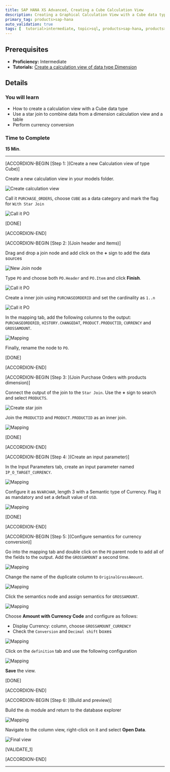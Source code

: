 ```yaml
---
title: SAP HANA XS Advanced, Creating a Cube Calculation View
description: Creating a Graphical Calculation View with a Cube data type
primary_tag: products>sap-hana
auto_validation: true
tags: [  tutorial>intermediate, topic>sql, products>sap-hana, products>sap-hana\,-express-edition   ]
---
```

## Prerequisites  
- **Proficiency:** Intermediate
- **Tutorials:** [Create a calculation view of data type Dimension](https://www.sap.com/developer/tutorials/xsa-graphical-view.html)


## Details
### You will learn  
- How to create a calculation view with a Cube data type
- Use a star join to combine data from a dimension calculation view and a table
- Perform currency conversion


### Time to Complete
**15 Min**.

---

[ACCORDION-BEGIN [Step 1: ](Create a new Calculation view of type Cube)]

Create a new calculation view in your models folder.

![Create calculation view](1.png)

Call it `PURCHASE_ORDERS`, choose `CUBE` as a data category and mark the flag for `With Star Join`

![Call it PO](2.png)

[DONE]

[ACCORDION-END]

[ACCORDION-BEGIN [Step 2: ](Join header and items)]

Drag and drop a join node and add click on the **+** sign to add the data sources

![New Join node](join.gif)

Type `PO` and choose both `PO.Header` and `PO.Item` and click **Finish**.

![Call it PO](3.png)

Create a inner join using `PURCHASEORDERID` and set the cardinality as `1..n`

![Call it PO](4.png)

In the mapping tab, add the following columns to the output: `PURCHASEORDERID`, `HISTORY.CHANGEDAT`, `PRODUCT.PRODUCTID`, `CURRENCY` and `GROSSAMOUNT`.

![Mapping](5.png)

Finally, rename the node to `PO`.

[DONE]

[ACCORDION-END]

[ACCORDION-BEGIN [Step 3: ](Join Purchase Orders with products dimension)]

Connect the output of the join to the `Star Join`. Use the **+** sign to search and select `PRODUCTS`.

![Create star join](star2.gif)

Join the `PRODUCTID` and `PRODUCT.PRODUCTID` as an inner join.

![Mapping](6.png)

[DONE]

[ACCORDION-END]

[ACCORDION-BEGIN [Step 4: ](Create an input parameter)]

In the Input Parameters tab, create an input parameter named `IP_O_TARGET_CURRENCY`.

![Mapping](7.png)

Configure it as `NVARCHAR`, length 3 with a Semantic type of Currency.
Flag it as mandatory and set a default value of `USD`.

![Mapping](8.png)

[DONE]

[ACCORDION-END]


[ACCORDION-BEGIN [Step 5: ](Configure semantics for currency conversion)]

Go into the mapping tab and double click on the `PO` parent node to add all of the fields to the output. Add the `GROSSAMOUNT` a second time.

![Mapping](9.png)

Change the name of the duplicate column to `OriginalGrossAmount`.

![Mapping](10.png)

Click the semantics node and assign semantics for `GROSSAMOUNT`.

![Mapping](11.png)

Choose **Amount with Currency Code** and configure as follows:

- Display Currency: column, choose `GROSSAMOUNT_CURRENCY`
- Check the `Conversion` and `Decimal shift` boxes

![Mapping](12.png)

Click on the `definition` tab and use the following configuration

![Mapping](13.png)

**Save** the view.

[DONE]

[ACCORDION-END]


[ACCORDION-BEGIN [Step 6: ](Build and preview)]

Build the `db` module and return to the database explorer

![Mapping](15.png)

Navigate to the column view, right-click on it and select **Open Data**.

![Final view](16.png)

[VALIDATE_1]

[ACCORDION-END]


---
